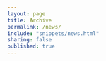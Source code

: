 ```yaml
---
layout: page
title: Archive
permalink: /news/
include: "snippets/news.html"
sharing: false
published: true
---
```

